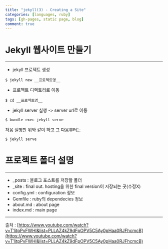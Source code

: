 ```yaml
---
title: "jekyll(3) - Creating a Site"
categories: [languages, ruby]
tags: [gh-pages, static page, blog]
comment: true
---
```


# Jekyll 웹사이트 만들기

---

- jekyll 프로젝트 생성

```
$ jekyll new __프로젝트명__
```

- 프로젝트 디렉토리로 이동

```
$ cd __프로젝트명__
```

- jekyll server 실행 -> server url로 이동

```
$ bundle exec jekyll serve
```

처음 실행만 위와 같이 하고 그 다음부터는

```
$ jekyll serve
```

# 프로젝트 폴더 설명

---

- \_posts : 블로그 포스트를 저장할 폴더
- \_site : final out. hosting을 위한 final version이 저장되는 곳(수정X)
- config.yml : configuration 정보
- Gemfile : ruby의 dependecies 정보
- about.md : about page
- index.md : main page

---

출처 : [https://www.youtube.com/watch?v=T1itpPvFWHI&list=PLLAZ4kZ9dFpOPV5C5Ay0pHaa0RJFhcmcB](https://www.youtube.com/watch?v=T1itpPvFWHI&list=PLLAZ4kZ9dFpOPV5C5Ay0pHaa0RJFhcmcB)
